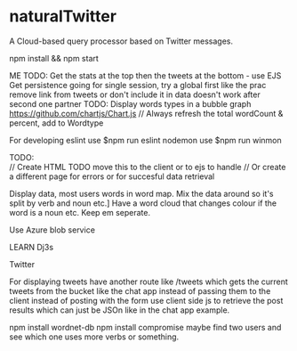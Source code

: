 # naturalTwitter
 A Cloud-based query processor based on Twitter messages.

npm install && npm start


ME TODO: Get the stats at the top then the tweets at the bottom - use EJS
Get persistence going for single session, try a global first like the prac
remove link from tweets or don't include it in data
doesn't work after second one
partner TODO:
Display words types in a bubble graph
https://github.com/chartjs/Chart.js
// Always refresh the total wordCount & percent, add to Wordtype


For developing
eslint use
$npm run eslint
nodemon use
$npm run winmon

TODO:\
// Create HTML TODO move this to the client or to ejs to handle
    // Or create a different page for errors or for succesful data retrieval


Display data, most users words  in word map.
Mix the data around so it's split by verb and noun etc.]
Have a word cloud that changes colour if the word is a noun etc. Keep em seperate.

Use Azure blob service


LEARN Dj3s

Twitter

For displaying tweets have another route like /tweets which gets the current tweets from the bucket like the chat app instead of passing them to the client
 instead of posting with the form use client side js to retrieve the post results which can just be JSOn like in the chat app example.

 npm install wordnet-db
  npm install compromise
maybe find two users and see which one uses more verbs or something. 
